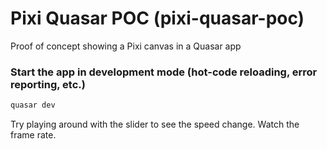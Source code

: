 # Pixi Quasar POC (pixi-quasar-poc)

Proof of concept showing a Pixi canvas in a Quasar app

### Start the app in development mode (hot-code reloading, error reporting, etc.)
```bash
quasar dev
```

Try playing around with the slider to see the speed change. Watch the frame rate.
